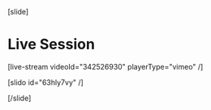[slide]
# Live Session

[live-stream videoId="342526930" playerType="vimeo" /]

[slido id="63hly7vy" /]

[/slide]